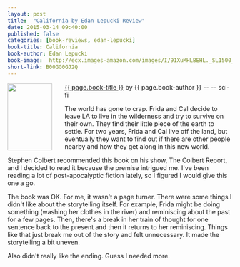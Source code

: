 ```yaml
---
layout: post
title:  "California by Edan Lepucki Review"
date: 2015-03-14 09:40:00
published: false
categories: [book-reviews, edan-lepucki]
book-title: California
book-author: Edan Lepucki
book-image:  http://ecx.images-amazon.com/images/I/91XuMHLBEHL._SL1500_.jpg
short-link: B00GG0GJ2Q
---
```


<img src="{{ page.book-image }}" align="left" style="width:100%; height:100%; max-width:100px; max-height:150px; padding-right:25px;" />
<a href="http://amzn.com/{{ page.short-link }}" target="_blank"> {{ page.book-title }}</a> by {{ page.book-author }} -- <i class="fa fa-star"></i><i class="fa fa-star"></i><i class="fa fa-star"></i><i class="fa fa-star-o"></i><i class="fa fa-star-o"></i>  -- <i class="fa fa-rocket"></i> sci-fi

The world has gone to crap. Frida and Cal decide to leave LA to live in the wilderness and try to survive on their own. They find their little piece of the earth to settle. For two years, Frida and Cal live off the land, but eventually they want to find out if there are other people nearby and how they get along in this new world.
<!--more-->

Stephen Colbert recommended this book on his show, The Colbert Report, and I decided to read it because the premise intrigued me. I've been reading a lot of post-apocalyptic fiction lately, so I figured I would give this one a go. 

The book was OK. For me, it wasn't a page turner. There were some things I didn't like about the storytelling itself. For example, Frida might be doing something (washing her clothes in the river) and reminiscing about the past for a few pages. Then, there's a break in her train of thought for one sentence back to the present and then it returns to her reminiscing. Things like that just break me out of the story and felt unnecessary. It made the storytelling a bit uneven.

Also didn't really like the ending. Guess I needed more.